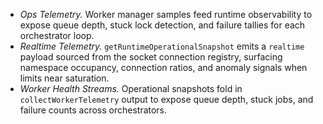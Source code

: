    - *Ops Telemetry.* Worker manager samples feed runtime observability to expose queue depth, stuck lock detection, and failure tallies for each orchestrator loop.
   - *Realtime Telemetry.* `getRuntimeOperationalSnapshot` emits a `realtime` payload sourced from the socket connection registry, surfacing namespace occupancy, connection ratios, and anomaly signals when limits near saturation.
   - *Worker Health Streams.* Operational snapshots fold in `collectWorkerTelemetry` output to expose queue depth, stuck jobs, and failure counts across orchestrators.
